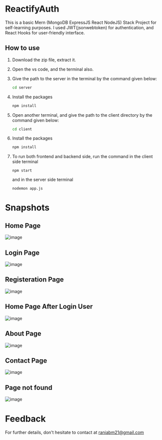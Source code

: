 # ReactifyAuth
This is a basic Mern (MongoDB ExpressJS React NodeJS) Stack Project for self-learning purposes. I used JWT(jsonwebtoken) for authentication, and React Hooks for user-friendly interface.


## How to use
1. Download the zip file, extract it.
2. Open the vs code, and the terminal also.
3. Give the path to the server in the terminal by the command given below:

     ```sh
    cd server
   
4. Install the packages

    ```sh
    npm install

5. Open another terminal, and give the path to the client directory by the command given below:
    ```sh
    cd client
7. Install the packages

    ```sh
    npm install
    
9. To run both frontend and backend side, run the command in the client side terminal

       npm start

    and in the server side terminal

       nodemon app.js


# Snapshots

## Home Page
![image](https://github.com/RaniaBm/Mern-Project/assets/128255568/4607697c-55fa-45f6-bb4d-f99ead330a7f)

## Login Page
![image](https://github.com/RaniaBm/Mern-Project/assets/128255568/372ca8be-47fd-41d6-ba86-352312a9092f)

## Registeration Page
![image](https://github.com/RaniaBm/Mern-Project/assets/128255568/b459f08a-325c-4ffd-8401-c4d09fca7433)

## Home Page After Login User
![image](https://github.com/RaniaBm/Mern-Project/assets/128255568/cbdd8ebf-6363-4b59-9dff-6ded9ad54130)

## About Page
![image](https://github.com/RaniaBm/Mern-Project/assets/128255568/495557f8-7481-4a6e-a746-841df6bbd4d4)

## Contact Page
![image](https://github.com/RaniaBm/Mern-Project/assets/128255568/ddbc3d1b-d27d-461c-99ea-d6c114eb0d93)

## Page not found
![image](https://github.com/RaniaBm/Mern-Project/assets/128255568/20b66925-1d12-4438-845d-2e0c15d2a275)

# Feedback
For further details, don't hesitate to contact at raniabm21@gmail.com

